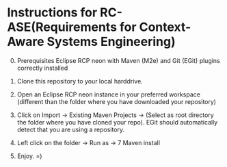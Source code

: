 Instructions for RC-ASE(Requirements for Context-Aware Systems Engineering)
======
0. Prerequisites
	Eclipse RCP neon with Maven (M2e) and Git (EGit) plugins correctly installed

1. Clone this repository to your local harddrive.
2. Open an Eclipse RCP neon instance in your preferred workspace (different than the folder where you have downloaded your repository)
3. Click on Import -> Existing Maven Projects -> (Select as root directory the folder where you have cloned your repo). EGit should automatically detect 
that you are using a repository.
4. Left click on the folder -> Run as -> 7 Maven install
3. Enjoy. =)
